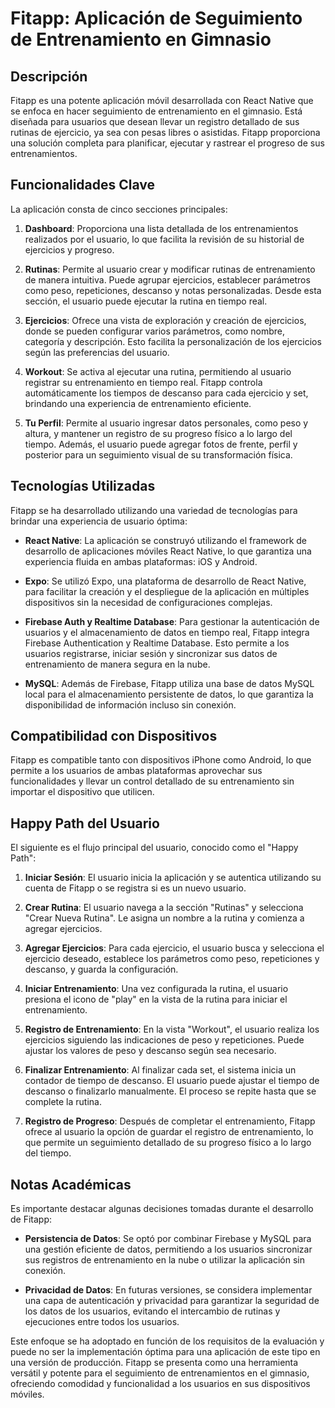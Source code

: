 # **Fitapp: Aplicación de Seguimiento de Entrenamiento en Gimnasio**

## Descripción
Fitapp es una potente aplicación móvil desarrollada con React Native que se enfoca en hacer seguimiento de entrenamiento en el gimnasio. Está diseñada para usuarios que desean llevar un registro detallado de sus rutinas de ejercicio, ya sea con pesas libres o asistidas. Fitapp proporciona una solución completa para planificar, ejecutar y rastrear el progreso de sus entrenamientos.

## Funcionalidades Clave
La aplicación consta de cinco secciones principales:

1. **Dashboard**: Proporciona una lista detallada de los entrenamientos realizados por el usuario, lo que facilita la revisión de su historial de ejercicios y progreso.

2. **Rutinas**: Permite al usuario crear y modificar rutinas de entrenamiento de manera intuitiva. Puede agrupar ejercicios, establecer parámetros como peso, repeticiones, descanso y notas personalizadas. Desde esta sección, el usuario puede ejecutar la rutina en tiempo real.

3. **Ejercicios**: Ofrece una vista de exploración y creación de ejercicios, donde se pueden configurar varios parámetros, como nombre, categoría y descripción. Esto facilita la personalización de los ejercicios según las preferencias del usuario.

4. **Workout**: Se activa al ejecutar una rutina, permitiendo al usuario registrar su entrenamiento en tiempo real. Fitapp controla automáticamente los tiempos de descanso para cada ejercicio y set, brindando una experiencia de entrenamiento eficiente.

5. **Tu Perfil**: Permite al usuario ingresar datos personales, como peso y altura, y mantener un registro de su progreso físico a lo largo del tiempo. Además, el usuario puede agregar fotos de frente, perfil y posterior para un seguimiento visual de su transformación física.

## Tecnologías Utilizadas
Fitapp se ha desarrollado utilizando una variedad de tecnologías para brindar una experiencia de usuario óptima:

- **React Native**: La aplicación se construyó utilizando el framework de desarrollo de aplicaciones móviles React Native, lo que garantiza una experiencia fluida en ambas plataformas: iOS y Android.

- **Expo**: Se utilizó Expo, una plataforma de desarrollo de React Native, para facilitar la creación y el despliegue de la aplicación en múltiples dispositivos sin la necesidad de configuraciones complejas.

- **Firebase Auth y Realtime Database**: Para gestionar la autenticación de usuarios y el almacenamiento de datos en tiempo real, Fitapp integra Firebase Authentication y Realtime Database. Esto permite a los usuarios registrarse, iniciar sesión y sincronizar sus datos de entrenamiento de manera segura en la nube.

- **MySQL**: Además de Firebase, Fitapp utiliza una base de datos MySQL local para el almacenamiento persistente de datos, lo que garantiza la disponibilidad de información incluso sin conexión.

## Compatibilidad con Dispositivos
Fitapp es compatible tanto con dispositivos iPhone como Android, lo que permite a los usuarios de ambas plataformas aprovechar sus funcionalidades y llevar un control detallado de su entrenamiento sin importar el dispositivo que utilicen.

## Happy Path del Usuario
El siguiente es el flujo principal del usuario, conocido como el "Happy Path":

1. **Iniciar Sesión**: El usuario inicia la aplicación y se autentica utilizando su cuenta de Fitapp o se registra si es un nuevo usuario.

2. **Crear Rutina**: El usuario navega a la sección "Rutinas" y selecciona "Crear Nueva Rutina". Le asigna un nombre a la rutina y comienza a agregar ejercicios.

3. **Agregar Ejercicios**: Para cada ejercicio, el usuario busca y selecciona el ejercicio deseado, establece los parámetros como peso, repeticiones y descanso, y guarda la configuración.

4. **Iniciar Entrenamiento**: Una vez configurada la rutina, el usuario presiona el icono de "play" en la vista de la rutina para iniciar el entrenamiento.

5. **Registro de Entrenamiento**: En la vista "Workout", el usuario realiza los ejercicios siguiendo las indicaciones de peso y repeticiones. Puede ajustar los valores de peso y descanso según sea necesario.

6. **Finalizar Entrenamiento**: Al finalizar cada set, el sistema inicia un contador de tiempo de descanso. El usuario puede ajustar el tiempo de descanso o finalizarlo manualmente. El proceso se repite hasta que se complete la rutina.

7. **Registro de Progreso**: Después de completar el entrenamiento, Fitapp ofrece al usuario la opción de guardar el registro de entrenamiento, lo que permite un seguimiento detallado de su progreso físico a lo largo del tiempo.

## Notas Académicas
Es importante destacar algunas decisiones tomadas durante el desarrollo de Fitapp:

- **Persistencia de Datos**: Se optó por combinar Firebase y MySQL para una gestión eficiente de datos, permitiendo a los usuarios sincronizar sus registros de entrenamiento en la nube o utilizar la aplicación sin conexión.

- **Privacidad de Datos**: En futuras versiones, se considera implementar una capa de autenticación y privacidad para garantizar la seguridad de los datos de los usuarios, evitando el intercambio de rutinas y ejecuciones entre todos los usuarios.

Este enfoque se ha adoptado en función de los requisitos de la evaluación y puede no ser la implementación óptima para una aplicación de este tipo en una versión de producción. Fitapp se presenta como una herramienta versátil y potente para el seguimiento de entrenamientos en el gimnasio, ofreciendo comodidad y funcionalidad a los usuarios en sus dispositivos móviles.
